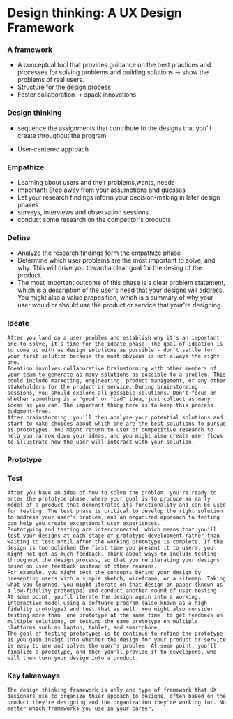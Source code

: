 # Design thinking: A UX Design Framework

### A framework
-   A conceptual tool that provides guidance on the best practices and processes for solving problems and building solutions -> show the problems of real users.
- Structure for the design process
-   Foster collaboration -> spack innovations

### Design thinking
- sequence the assignments that contribute to the designs that you'll create throughout the program

-   User-centered approach

### Empathize
-    Learning about users and their problems,wants, needs
-   Important: Step away from your assumptions and guesses
-   Let your research findings inform your decision-making in later design phases
-   surveys, interviews and observation sessions
-   conduct some research on the competitor's products

### Define
-   Analyze the research findings form the empathize phase
-   Determine which user problems are the most important to solve, and why. This will drive you toward a clear goal for the desing of the product.
-   The most important outcome of this phase is a clear problem statement, which is a description of the user's need that your designs will address. You might also a value proposition, which is a summary of why your user would or should use the product or service that your're designing.
### Ideate
    After you land on a user problem and establish why it's an important one to solve, it's time for the ideate phase. The goal of ideation is to come up with as design solutions as possible - don't settle for your first solution because the most obvious is not always the right one.
    Ideation involves collaborative brainstorming with other members of your team to generate as many solutions as possible to a problem. This could include marketing, engineering, product management, or any other stakeholders for the product or service. During brainstorming sessions, you should explore all possible solutions. Don't focus on whether something is a "good" or "bad" idea, just collect as many ideas as you can. The important thing here is to keep this process judgment-free.
    After brainstorming, you'll then analyze your potential solutions and start to make choices about which one are the best solutions to pursue as prototypes. You might return to user or competitive research to help you narrow down your ideas, and you might also create user flows to illustrate how the user will interact with your solution.
### Prototype
### Test
    After you have an idea of how to solve the problem, you're ready to enter the prototype phase, where your goal is to produce an early model of a product that demonstrates its functionality and can be used for testing. The test phase is critical to develop the right solution to address your user's problem, and an organized approach to testing can help you create exceptional user experiences.
    Prototyping and testing are interconnected, which means that you'll test your designs at each stage of prototype development rather than waiting to test until after the working prototype is complete. If the design is too polished the first time you present it to users, you might not get as much feedback. Think about ways to include testing throughout the design process, so that you're iterating your designs based on user feedback instead of other reasons.
    For example, you might test the concepts behind your design by presenting users with a simple sketch, wireframe, or a sitemap. Taking what you learned, you might iterate on that design on paper (known as a low-fidelity prototype) and conduct another round of user testing. At some point, you'll iterate the design again into a working, interactive model using a software program (also known as a high-fidelity prototype) and test that as well. You might also consider testing more than  one prototype at the same time  to get feedback on multiple solutions, or testing the same prototype on multiple platforms such as laptop, tablet, and smartphone.
    The goal of testing prototypes is to continue to refine the prototype as you gain insigt into whether the design for your product or service is easy to use and solves the user's problem. At some point, you'll finalize a prototype, and then you'll provide it to developers, who will then turn your design into a product.

### Key takeaways
    The design thinking framework is only one type of framework that UX designers use to organize thier appoach to designs, often based on the product they're designing and the organization they're working for. No matter which frameworks you use in your career,